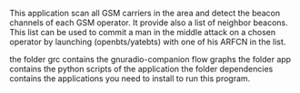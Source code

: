 
This application scan all GSM carriers in the area and detect the beacon channels of each GSM operator. It provide also a list of neighbor beacons. 
This list can be used to commit a man in the middle attack on a chosen operator by launching (openbts/yatebts) with one of his ARFCN in the list. 

the folder grc contains the gnuradio-companion flow graphs 
the folder app contains the python scripts of the application 
the folder dependencies contains the applications you need to install to run this program. 



